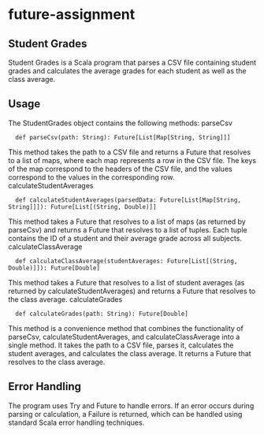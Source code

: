 # future-assignment
## Student Grades

Student Grades is a Scala program that parses a CSV file containing student grades and calculates the average grades for each student as well as the class average.

## Usage

The StudentGrades object contains the following methods:
parseCsv

      def parseCsv(path: String): Future[List[Map[String, String]]]

This method takes the path to a CSV file and returns a Future that resolves to a list of maps, where each map represents a row in the CSV file. The keys of the map correspond to the headers of the CSV file, and the values correspond to the values in the corresponding row.
calculateStudentAverages


      def calculateStudentAverages(parsedData: Future[List[Map[String, String]]]): Future[List[(String, Double)]]

This method takes a Future that resolves to a list of maps (as returned by parseCsv) and returns a Future that resolves to a list of tuples. Each tuple contains the ID of a student and their average grade across all subjects.
calculateClassAverage

      def calculateClassAverage(studentAverages: Future[List[(String, Double)]]): Future[Double]

This method takes a Future that resolves to a list of student averages (as returned by calculateStudentAverages) and returns a Future that resolves to the class average.
calculateGrades


      def calculateGrades(path: String): Future[Double]

This method is a convenience method that combines the functionality of parseCsv, calculateStudentAverages, and calculateClassAverage into a single method. It takes the path to a CSV file, parses it, calculates the student averages, and calculates the class average. It returns a Future that resolves to the class average.

## Error Handling

The program uses Try and Future to handle errors. If an error occurs during parsing or calculation, a Failure is returned, which can be handled using standard Scala error handling techniques.
